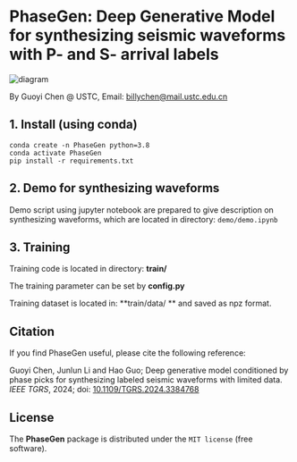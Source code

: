# PhaseGen: Deep Generative Model for synthesizing seismic waveforms with P- and S- arrival labels

![diagram](./diagram.jpg)

By Guoyi Chen @ USTC, Email: billychen@mail.ustc.edu.cn

## 1. Install (using conda)

```
conda create -n PhaseGen python=3.8
conda activate PhaseGen
pip install -r requirements.txt
```

## 2. Demo for synthesizing waveforms

Demo script using jupyter notebook are prepared to give description on synthesizing waveforms, which are located in directory: `demo/demo.ipynb`

## 3. Training

Training code is located in directory: **train/**

The training parameter can be set by **config.py**

Training dataset is located in: **train/data/ ** and saved as npz format.

##  Citation

If you find PhaseGen useful, please cite the following reference:

Guoyi Chen, Junlun Li and Hao Guo; Deep generative model conditioned by phase picks for synthesizing labeled seismic waveforms with limited data. *IEEE TGRS*, 2024; doi: [10.1109/TGRS.2024.3384768](https://doi.org/10.1109/TGRS.2024.3384768)

## License

The **PhaseGen** package is distributed under the `MIT license` (free software).
